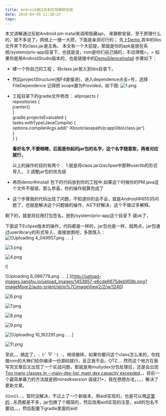 ```yaml
---
title: Android通过反射实现静默安装
date: 2019-04-05 11:38:23
tags:
---
```

<link href="http://cdn.bootcss.com/highlight.js/8.0/styles/monokai_sublime.min.css" rel="stylesheet">  
<script src="http://cdn.bootcss.com/highlight.js/8.0/highlight.min.js"></script>  
<script >hljs.initHighlightingOnLoad();</script>  

本文讲解通过反射Android pm  instal来调用隐藏api， 来静默安装，至于原理什么的，就不多说了，网络上一搜一大把，下面是亲测可行的；
先上[Demo](https://github.com/messnoTrace/SlienceInstall),其中的libs文件夹下的class.jar是主角。
本文有一个大前提，那就是你的apk是放在系统/system/priv-app目录下，也就是说，rom是你们自己搞的，手动滑稽=。= 
如果你是用AndroidStudio版本的，也是链接中的[DemoSilenceInstall](https://github.com/messnoTrace/SlienceInstall/tree/master/DemoSilenceInstall)
步骤如下：
 * 建一个你自己的工程 ，将class.jar放入到libs目录下。
 * 然后projectStructure(按F4直接进)，进入dependence点击+号，选择FileDependence 记得把 scope置为Provided，如下图:
![1.png](http://upload-images.jianshu.io/upload_images/1453857-d74f2be33a1b022c.png?imageMogr2/auto-orient/strip%7CimageView2/2/w/1240)

* 工程目录下的gradle文件修改：
              allprojects {  
                repositories {      
                          jcenter()   
                       }  
                          gradle.projectsEvaluated {             
                                   tasks.withType(JavaCompile) {     
                                                 options.compilerArgs.add('-Xbootclasspath/p:app\\libs\\class.jar')                  
                                }  
                               }
                          }

     **看好名字,不要眼瞎，后面是你起的jar包的名字，这个名字随意取，两者对应就行，**

    以上的操作的目的有两个：
      1.就是将class.jar以eclipse中那种userlib的形式导入，
      2.调整jar包的优先级
* 再将demo中install 包下的代码放到你的工程中.如果这个时候你的PM.java这个文件不报错，那么恭喜，你的操作就算完成了
* 这个步骤我的代码出现了问题，不知道你的会不会，就是Android中65535问题了，也就是解决这个问题做的操作，AS下好解决，这个不做过多解释。


剩下的，就是将应用打包签名，放到/system/priv-app这个目录下 就ok了，

下面说下Eclipse版本的操作，代码都是一样的，jar包也是一样，就两点，jar包通过userlibrary的形式导入，直接放图吧，多图慎入：
![
![Uploading 4_049957.png . . .]
](http://upload-images.jianshu.io/upload_images/1453857-e9e8d436fbd4ddde.png?imageMogr2/auto-orient/strip%7CimageView2/2/w/1240)

![3.png](http://upload-images.jianshu.io/upload_images/1453857-d5b134f0db69b9a8.png?imageMogr2/auto-orient/strip%7CimageView2/2/w/1240)

![4.png](http://upload-images.jianshu.io/upload_images/1453857-cecd54290fd90360.png?imageMogr2/auto-orient/strip%7CimageView2/2/w/1240)


![

![Uploading 6_086779.png . . .]
](http://upload-images.jianshu.io/upload_images/1453857-e6cde6675deb959b.png?imageMogr2/auto-orient/strip%7CimageView2/2/w/1240)


![6.png](http://upload-images.jianshu.io/upload_images/1453857-16490fdfd7ab0de6.png?imageMogr2/auto-orient/strip%7CimageView2/2/w/1240)






![7.png](http://upload-images.jianshu.io/upload_images/1453857-73ac54c47095b33b.png?imageMogr2/auto-orient/strip%7CimageView2/2/w/1240)



![8.png](http://upload-images.jianshu.io/upload_images/1453857-c524e6d1cb374503.png?imageMogr2/auto-orient/strip%7CimageView2/2/w/1240)


![9.png](http://upload-images.jianshu.io/upload_images/1453857-c57017127dc439c4.png?imageMogr2/auto-orient/strip%7CimageView2/2/w/1240)



![
![Uploading 10_162291.png . . .]
](http://upload-images.jianshu.io/upload_images/1453857-d0b9e66477c90d60.png?imageMogr2/auto-orient/strip%7CimageView2/2/w/1240)


![11.png](http://upload-images.jianshu.io/upload_images/1453857-8fd7af66b59e3784.png?imageMogr2/auto-orient/strip%7CimageView2/2/w/1240)















至此，，搞定了，╮(╯▽╰)╭，继续搬砖。如果你要问这个class怎么来的，你找做rom的大神们给你编译一份源码就行，反正我不会。OTZ.... 然而这个地方在我写完文章后又出现了一个实战问题，那就是用multydex分包处理后，还是会出现 [Too many classes in --main-dex-list, main dex capacity exceeded](http://stackoverflow.com/questions/32721083/too-many-classes-in-main-dex-list-main-dex-capacity-exceeded)，，目前一个最简单暴力的方法就是把minsdkversion 调成21+，我在想想办法，，，，解决了更新文章。


(⊙o⊙)…，暂时没解决，不过上了一个新版本，用aidl实现的，也是可以用[这里的](https://github.com/messnoTrace/SlienceInstall/tree/master/MyApplication)...东西都差不多，jar包换了个精简的，然后改用aidl实现的注意，aidl的包名不要动，，，然后配置下gradle里面的aidl
